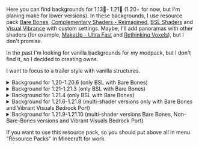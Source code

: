 Here you can find backgrounds for 1.13🌊- 1.21🎯 (1.20+ for now, but I'm planing make for lower versions). In these backgrounds, I use resource pack [Bare Bones](https://modrinth.com/resourcepack/bare-bones), [Complementary Shaders - Reimagined](https://modrinth.com/shader/complementary-reimagined), [BSL Shaders](https://modrinth.com/shader/bsl-shaders) and [Visual Vibrance](https://modrinth.com/shader/visual-vibrance) with custom settings. Maybe, I'll add panoramas with other shaders (for example, [MakeUp - Ultra Fast](https://modrinth.com/shader/makeup-ultra-fast-shaders) and [Rethinking Voxels](https://modrinth.com/shader/rethinking-voxels)), but I don't promise. 
 
 In the past I'm looking for vanilla backgrounds for my modpack, but I don't find it, so I decided to creating owns. 

 I want to focus to a trailer style with vanilla structures.

<details>
<summary>Background for 1.20-1.20.6 (only BSL with Bare Bones)</summary>

![Panorama for 1.20-1.20.6](https://cdn.modrinth.com/data/SPOBHHTW/images/5899ff89446b6302c08e378e99c061597a540fb3.png)

</details>

<details>
<summary>Background for 1.21-1.21.3 (only BSL with Bare Bones)</summary>

 ![Panorama for 1.21 (Tricky Trial)](https://cdn.modrinth.com/data/SPOBHHTW/images/c745dd2d912dd691006a6a9799b1cf0c8b45772b.png)

</details>

<details>
<summary>Background for 1.21.4 (only BSL with Bare Bones)</summary>

![Panorama for 1.21.4 (The Garden Awakens)](https://cdn.modrinth.com/data/SPOBHHTW/images/8c797806e81b645e238bcdace67e24ba4504b6c7.png)

</details>

<details>
<summary>Background for 1.21.6-1.21.8 (multi-shader versions only with Bare Bones and Vibrant Visuals Bedrock Port)</summary>

Complementary-Reimagined
![Panorama for 1.21.6-1.21.8 (Chase the Skies) with Complementary-Reimagined](https://cdn.modrinth.com/data/SPOBHHTW/images/01a25a9197b25e2a355a74ac5e142ac77c260bca.png)

BSL Shaders
![Panorama for 1.21.6-1.21.8 (Chase the Skies) with BSL Shaders](https://cdn.modrinth.com/data/SPOBHHTW/images/62fe7cf9271ec99bf5d2d357d0f75af2996d5d79.png)

Visual Vibrance
![Panorama for 1.21.6-1.21.8 (Chase the Skies) with Visual Vibrance](https://cdn.modrinth.com/data/SPOBHHTW/images/c5b740796e1565054f120037cf2574ced20bea78.png)

Vibrant Visuals (Bedrock Port)
![Panorama for 1.21.6-1.21.8 (Chase the Skies) with Vibrant Visuals (Bedrock Port)](https://cdn.modrinth.com/data/SPOBHHTW/images/02cf8d5e0c422e04091003b4dc221401fd61c250.png)

</details>

<details>
<summary>Background for 1.21.9-1.21.10 (multi-shader versions Bare Bones, Non-Bare-Bones versions and Vibrant Visuals Bedrock Port)</summary>

Complementary-Reimagined (Non-Bare-Bones)
![Panorama for 1.21.9-1.21.10 (Chase the Skies) with Complementary-Reimagined Non-Bare-Bones](https://cdn.modrinth.com/data/SPOBHHTW/images/355e9a7e0d85913d694e63a8aec4670c8ad97c5b.png)

Complementary-Reimagined (Bare Bones)
![Panorama for 1.21.9-1.21.10 (Chase the Skies) with Complementary-Reimagined and Bare Bones](https://cdn.modrinth.com/data/SPOBHHTW/images/d110fb0fde45bc018594b439e74ba9b30276ae0d.png)

BSL Shaders (Non-Bare-Bones)
![Panorama for 1.21.9-1.21.10 (Chase the Skies) with BSL Shaders Non-Bare-Bones](https://cdn.modrinth.com/data/SPOBHHTW/images/9d09c5937625d4049871c2f5d959e4b5de584360.png)

BSL Shaders (Bare Bones)
![Panorama for 1.21.9-1.21.10 (Chase the Skies) with BSL Shaders and Bare Bones](https://cdn.modrinth.com/data/SPOBHHTW/images/8eb7cf3d7ab1d1658babb3f38a3cb88fb36be868.png)

Visual Vibrance (Non-Bare-Bones)
![Panorama for 1.21.9-1.21.10 (Chase the Skies) with Visual Vibrance Non-Bare-Bones](https://cdn.modrinth.com/data/SPOBHHTW/images/148bee7ffe2f697bc1f8dfcc4bcdcad6afd88a4c.png)

Visual Vibrance (Bare Bones)
![Panorama for 1.21.9-1.21.10 (Chase the Skies) with Visual Vibrance and Bare Bones](https://cdn.modrinth.com/data/SPOBHHTW/images/c2978321cc012800271c44a75e6132dd7128a609.png)

Vibrant Visuals (Bedrock Port)
![Panorama for 1.21.9-1.21.10 (Chase the Skies) with Vibrant Visuals (Bedrock Port)](https://cdn.modrinth.com/data/SPOBHHTW/images/8a30942ca4044006416eafb20323eff5e3100d09.png)

</details>

 If you want to use this resource pack, so you should put above all in menu "Resource Packs" in Minecraft for work.
